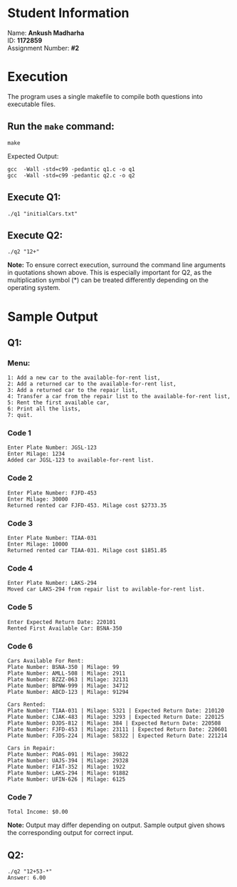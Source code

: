 # Student Information
Name: **Ankush Madharha** \
ID: **1172859** \
Assignment Number: **#2** 

# Execution
The program uses a single makefile to compile both questions into executable files.
## Run the `make` command:
```
make
```
Expected Output:
```
gcc  -Wall -std=c99 -pedantic q1.c -o q1
gcc  -Wall -std=c99 -pedantic q2.c -o q2
```

## Execute Q1:
```
./q1 "initialCars.txt"
```

## Execute Q2:
```
./q2 "12+"
```

**Note:** To ensure correct execution, surround the command line arguments in quotations shown above. This is especially important for Q2, as the multiplication symbol (*) can be treated differently depending on the operating system.

# Sample Output
## Q1:
### Menu:
```
1: Add a new car to the available-for-rent list,
2: Add a returned car to the available-for-rent list,
3: Add a returned car to the repair list,
4: Transfer a car from the repair list to the available-for-rent list,
5: Rent the first available car,
6: Print all the lists,
7: quit.
```
### Code 1
```
Enter Plate Number: JGSL-123
Enter Milage: 1234
Added car JGSL-123 to available-for-rent list.
```
### Code 2
```
Enter Plate Number: FJFD-453
Enter Milage: 30000
Returned rented car FJFD-453. Milage cost $2733.35
```
### Code 3
```
Enter Plate Number: TIAA-031
Enter Milage: 10000
Returned rented car TIAA-031. Milage cost $1851.85
```
### Code 4
```
Enter Plate Number: LAKS-294
Moved car LAKS-294 from repair list to avilable-for-rent list.
```
### Code 5
```
Enter Expected Return Date: 220101  
Rented First Available Car: BSNA-350
```
### Code 6
```
Cars Available For Rent:
Plate Number: BSNA-350 | Milage: 99
Plate Number: AMLL-508 | Milage: 2911
Plate Number: BZZZ-063 | Milage: 32131
Plate Number: BPNW-999 | Milage: 34712
Plate Number: ABCD-123 | Milage: 91294

Cars Rented:
Plate Number: TIAA-031 | Milage: 5321 | Expected Return Date: 210120
Plate Number: CJAK-483 | Milage: 3293 | Expected Return Date: 220125
Plate Number: DJDS-812 | Milage: 384 | Expected Return Date: 220508
Plate Number: FJFD-453 | Milage: 23111 | Expected Return Date: 220601
Plate Number: FJDS-224 | Milage: 58322 | Expected Return Date: 221214

Cars in Repair:
Plate Number: POAS-091 | Milage: 39822
Plate Number: UAJS-394 | Milage: 29328
Plate Number: FIAT-352 | Milage: 1922
Plate Number: LAKS-294 | Milage: 91882
Plate Number: UFIN-626 | Milage: 6125
```
### Code 7
```
Total Income: $0.00
```
**Note:** Output may differ depending on output. Sample output given shows the corresponding output for correct input.

## Q2:
```
./q2 "12+53-*"
Answer: 6.00
```